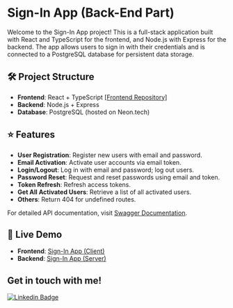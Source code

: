 # Sign-In App (Back-End Part)

Welcome to the Sign-In App project! This is a full-stack application built with React and TypeScript for the frontend, and Node.js with Express for the backend. The app allows users to sign in with their credentials and is connected to a PostgreSQL database for persistent data storage.

## 🛠 Project Structure

- **Frontend**: React + TypeScript [[Frontend Repository]](https://github.com/Anastasiya145/react_auth-app_client/)
- **Backend**: Node.js + Express
- **Database**: PostgreSQL (hosted on Neon.tech)
  
## ⭐ Features

- **User Registration**: Register new users with email and password.
- **Email Activation**: Activate user accounts via email token.
- **Login/Logout**: Log in with email and password; log out users.
- **Password Reset**: Request and reset passwords using email and token.
- **Token Refresh**: Refresh access tokens.
- **Get All Activated Users**: Retrieve a list of all activated users.
- **Others**: Return 404 for undefined routes.

For detailed API documentation, visit [Swagger Documentation](https://node-auth-app-server.vercel.app/api-docs/).

## 🔗 Live Demo

- **Frontend**: [Sign-In App (Client)](https://anastasiya145.github.io/sign-in)
- **Backend**: [Sign-In App (Server)](https://node-auth-app-server.vercel.app/)


## Get in touch with me!
[![Linkedin Badge](https://img.shields.io/badge/-linkedin-blue?style=flat&logo=Linkedin&logoColor=white)](https://www.linkedin.com/in/anastasiya-ivanova-494567109/)
